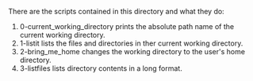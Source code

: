 There are the scripts contained in this directory and what they do:
1. 0-current_working_directory prints the absolute path name of the current working directory.
2. 1-listit lists the files and directories in ther current working directory.
3. 2-bring_me_home changes the working directory to the user's home directory.
4. 3-listfiles lists directory contents in a long format.
